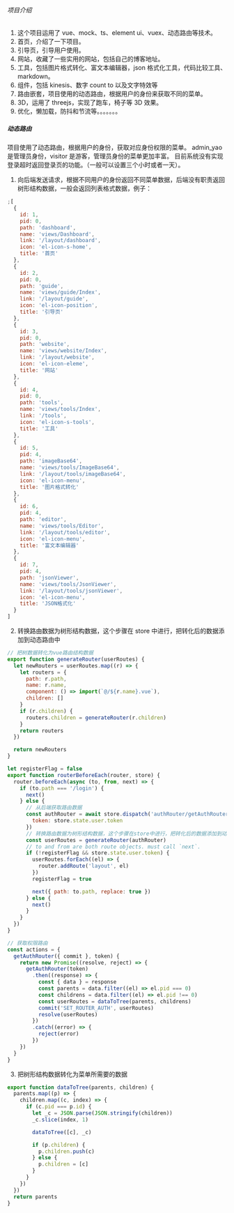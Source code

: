 ###### 项目介绍

1. 这个项目运用了 vue、mock、ts、element ui、vuex、动态路由等技术。
2. 首页，介绍了一下项目。
3. 引导页，引导用户使用。
4. 网站，收藏了一些实用的网站，包括自己的博客地址。
5. 工具，包括图片格式转化、富文本编辑器，json 格式化工具，代码比较工具、markdown。
6. 组件，包括 kinesis、数字 count to 以及文字特效等
7. 路由嵌套，项目使用的动态路由，根据用户的身份来获取不同的菜单。
8. 3D，运用了 threejs，实现了跑车，椅子等 3D 效果。
9. 优化，懒加载，防抖和节流等。。。。。。。

##### 动态路由

项目使用了动态路由，根据用户的身份，获取对应身份权限的菜单。
admin_yao 是管理员身份，visitor 是游客，管理员身份的菜单更加丰富。
目前系统没有实现登录超时返回登录页的功能。（一般可以设置三个小时或者一天）。

1. 向后端发送请求，根据不同用户的身份返回不同菜单数据，后端没有职责返回树形结构数据，一般会返回列表格式数据，例子：

```javascript
;[
  {
    id: 1,
    pid: 0,
    path: 'dashboard',
    name: 'views/Dashboard',
    link: '/layout/dashboard',
    icon: 'el-icon-s-home',
    title: '首页'
  },
  {
    id: 2,
    pid: 0,
    path: 'guide',
    name: 'views/guide/Index',
    link: '/layout/guide',
    icon: 'el-icon-position',
    title: '引导页'
  },
  {
    id: 3,
    pid: 0,
    path: 'website',
    name: 'views/website/Index',
    link: '/layout/website',
    icon: 'el-icon-eleme',
    title: '网站'
  },
  {
    id: 4,
    pid: 0,
    path: 'tools',
    name: 'views/tools/Index',
    link: '/tools',
    icon: 'el-icon-s-tools',
    title: '工具'
  },
  {
    id: 5,
    pid: 4,
    path: 'imageBase64',
    name: 'views/tools/ImageBase64',
    link: '/layout/tools/imageBase64',
    icon: 'el-icon-menu',
    title: '图片格式转化'
  },
  {
    id: 6,
    pid: 4,
    path: 'editor',
    name: 'views/tools/Editor',
    link: '/layout/tools/editor',
    icon: 'el-icon-menu',
    title: '富文本编辑器'
  },
  {
    id: 7,
    pid: 4,
    path: 'jsonViewer',
    name: 'views/tools/JsonViewer',
    link: '/layout/tools/jsonViewer',
    icon: 'el-icon-menu',
    title: 'JSON格式化'
  }
]
```

2. 转换路由数据为树形结构数据，这个步骤在 store 中进行，把转化后的数据添加到动态路由中

```javascript
// 把树数据转化为vue路由结构数据
export function generateRouter(userRoutes) {
  let newRouters = userRoutes.map((r) => {
    let routers = {
      path: r.path,
      name: r.name,
      component: () => import(`@/${r.name}.vue`),
      children: []
    }
    if (r.children) {
      routers.children = generateRouter(r.children)
    }
    return routers
  })

  return newRouters
}

let registerFlag = false
export function routerBeforeEach(router, store) {
  router.beforeEach(async (to, from, next) => {
    if (to.path === '/login') {
      next()
    } else {
      // 从后端获取路由数据
      const authRouter = await store.dispatch('authRouter/getAuthRouter', {
        token: store.state.user.token
      })
      // 转换路由数据为树形结构数据，这个步骤在store中进行，把转化后的数据添加到动态路由中
      const userRoutes = generateRouter(authRouter)
      // to and from are both route objects. must call `next`.
      if (!registerFlag && store.state.user.token) {
        userRoutes.forEach((el) => {
          router.addRoute('layout', el)
        })
        registerFlag = true

        next({ path: to.path, replace: true })
      } else {
        next()
      }
    }
  })
}

// 获取权限路由
const actions = {
  getAuthRouter({ commit }, token) {
    return new Promise((resolve, reject) => {
      getAuthRouter(token)
        .then((response) => {
          const { data } = response
          const parents = data.filter((el) => el.pid === 0)
          const childrens = data.filter((el) => el.pid !== 0)
          const userRoutes = dataToTree(parents, childrens)
          commit('SET_ROUTER_AUTH', userRoutes)
          resolve(userRoutes)
        })
        .catch((error) => {
          reject(error)
        })
    })
  }
}
```

3. 把树形结构数据转化为菜单所需要的数据

```javascript
export function dataToTree(parents, children) {
  parents.map((p) => {
    children.map((c, index) => {
      if (c.pid === p.id) {
        let _c = JSON.parse(JSON.stringify(children))
        _c.slice(index, 1)

        dataToTree([c], _c)

        if (p.children) {
          p.children.push(c)
        } else {
          p.children = [c]
        }
      }
    })
  })
  return parents
}
```
